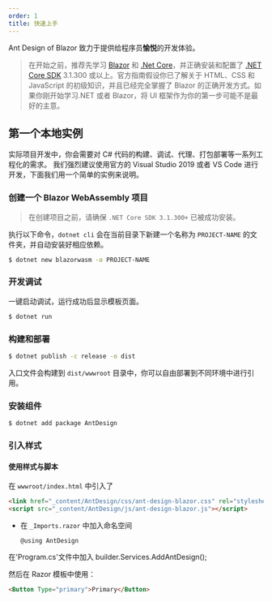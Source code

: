 ```yaml
---
order: 1
title: 快速上手
---
```


Ant Design of Blazor 致力于提供给程序员**愉悦**的开发体验。

> 在开始之前，推荐先学习 [Blazor](https://docs.microsoft.com/zh-cn/aspnet/core/blazor/?WT.mc_id=DT-MVP-5003987) 和 [.Net Core](https://docs.microsoft.com/zh-cn/dotnet?WT.mc_id=DT-MVP-5003987)，并正确安装和配置了 [.NET Core SDK](https://dotnet.microsoft.com/download?WT.mc_id=DT-MVP-5003987) 3.1.300 或以上。官方指南假设你已了解关于 HTML、CSS 和 JavaScript 的初级知识，并且已经完全掌握了 Blazor 的正确开发方式。如果你刚开始学习.NET 或者 Blazor，将 UI 框架作为你的第一步可能不是最好的主意。


## 第一个本地实例

实际项目开发中，你会需要对 C# 代码的构建、调试、代理、打包部署等一系列工程化的需求。
我们强烈建议使用官方的 Visual Studio 2019 或者 VS Code 进行开发，下面我们用一个简单的实例来说明。


### 创建一个 Blazor WebAssembly 项目

> 在创建项目之前，请确保 `.NET Core SDK 3.1.300+` 已被成功安装。

执行以下命令，`dotnet cli` 会在当前目录下新建一个名称为 `PROJECT-NAME` 的文件夹，并自动安装好相应依赖。

```bash
$ dotnet new blazorwasm -o PROJECT-NAME
```

### 开发调试

一键启动调试，运行成功后显示模板页面。

```bash
$ dotnet run
```

### 构建和部署

```bash
$ dotnet publish -c release -o dist
```

入口文件会构建到 `dist/wwwroot` 目录中，你可以自由部署到不同环境中进行引用。


### 安装组件

```bash
$ dotnet add package AntDesign
```

### 引入样式

#### 使用样式与脚本

在 `wwwroot/index.html` 中引入了

```html
<link href="_content/AntDesign/css/ant-design-blazor.css" rel="stylesheet" />
<script src="_content/AntDesign/js/ant-design-blazor.js"></script>
```

- 在 `_Imports.razor` 中加入命名空间

  ```
  @using AntDesign
  ```
在'Program.cs'文件中加入
builder.Services.AddAntDesign();

然后在 Razor 模板中使用：

```html
<Button Type="primary">Primary</Button>
```

